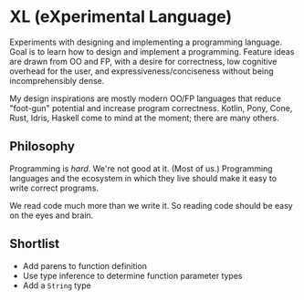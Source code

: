 # XL (eXperimental Language)

Experiments with designing and implementing a programming language. Goal is to learn how 
to design and implement a programming. Feature ideas are drawn from OO and FP, with a 
desire for correctness, low cognitive overhead for the user, and expressiveness/conciseness 
without being incomprehensibly dense.

My design inspirations are mostly modern OO/FP languages that reduce "foot-gun" potential 
and increase program correctness. Kotlin, Pony, Cone, Rust, Idris, Haskell come to mind at 
the moment; there are many others. 

## Philosophy
Programming is *hard*. We're not good at it. (Most of us.) Programming languages and the ecosystem 
in which they live should make it easy to write correct programs.

We read code much more than we write it. So reading code should be easy on the eyes and brain.

## Shortlist
* Add parens to function definition
* Use type inference to determine function parameter types
* Add a `String` type
